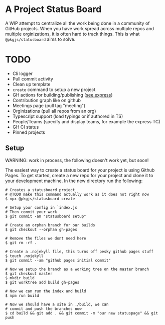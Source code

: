 # A Project Status Board

A WIP attempt to centralize all the work being done in a community
of GitHub projects.  When you have work spread across multiple repos
and multiple orginizations, it is often hard to track things.  This
is what `@pkgjs/statusboard` aims to solve.

# TODO

- Cli logger
- Pull commit activity
- Clean up template
- `create` command to setup a new project
- GH actions for building/publishing ([see express](https://github.com/expressjs/statusboard/blob/1de8da96746deb1952ecc0c22427f81083e022c9/.github/workflows/build.yml))
- Contribution graph like on github
- Meetings page (pull tag "meeting")
- Orginizations (pull all repos from an org)
- Typescript support (load typings or if authored in TS)
- People/Teams (specify and display teams, for example the express TC)
- GH CI status
- Pinned projects

## Setup

WARNING: work in process, the following doesn't work yet, but soon!

The easiest way to create a status board for your project is using Github Pages.  To get started, create a new repo for your project and clone it
to your development machine.  In the new directory run the following:

```
# Creates a statusboard project
# @TODO make this command actually work as it does not right now
$ npx @pkgjs/statusboard create

# Setup your config in `index.js
# Then commit your work
$ git commit -am "statusboard setup"

# Create an orphan branch for our builds
$ git checkout --orphan gh-pages

# Remove the files we dont need here
$ git rm -rf .

# Create a .nojekyll file, this turns off pesky github pages stuff
$ touch .nojekyll
$ git commit --am "github pages initial commit"

# Now we setup the branch as a working tree on the master branch
$ git checkout master
$ mkdir build
$ git worktree add build gh-pages

# Now we can run the index and build
$ npm run build

# Now we should have a site in ./build, we can
# commit and push the branches now
$ cd build && git add . && git commit -m "our new statuspage" && git push
```
